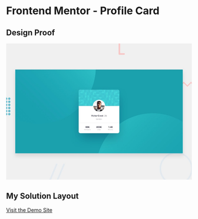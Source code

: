# Frontend Mentor - Profile Card

## Design Proof
![Design preview for the Social proof section coding challenge](./design/desktop-preview.jpg)

## My Solution Layout
[Visit the Demo Site](https://fm-social-section.vercel.app/)
